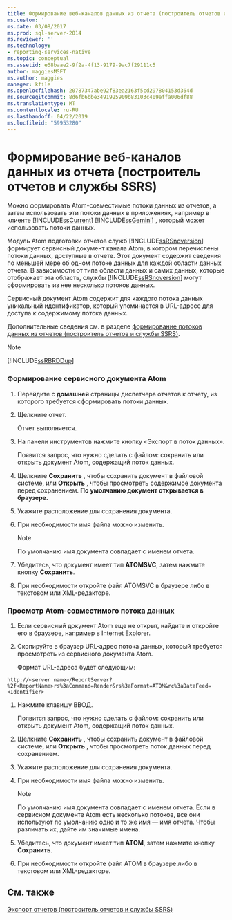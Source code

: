 ```yaml
---
title: Формирование веб-каналов данных из отчета (построитель отчетов и службы SSRS) | Документы Майкрософт
ms.custom: ''
ms.date: 03/08/2017
ms.prod: sql-server-2014
ms.reviewer: ''
ms.technology:
- reporting-services-native
ms.topic: conceptual
ms.assetid: e68baae2-9f2a-4f13-9179-9ac7f29111c5
author: maggiesMSFT
ms.author: maggies
manager: kfile
ms.openlocfilehash: 20787347abe92f83ea2163f5cd297804153d364d
ms.sourcegitcommit: 8d6fb6bbe3491925909b83103c409effa006df88
ms.translationtype: MT
ms.contentlocale: ru-RU
ms.lasthandoff: 04/22/2019
ms.locfileid: "59953280"
---
```

# <a name="generate-data-feeds-from-a-report-report-builder-and-ssrs"></a>Формирование веб-каналов данных из отчета (построитель отчетов и службы SSRS)
  Можно формировать Atom-совместимые потоки данных из отчетов, а затем использовать эти потоки данных в приложениях, например в клиенте [!INCLUDE[ssCurrent](../../includes/sscurrent-md.md)] [!INCLUDE[ssGemini](../../includes/ssgemini-md.md)] , который может использовать потоки данных.  
  
 Модуль Atom подготовки отчетов служб [!INCLUDE[ssRSnoversion](../../includes/ssrsnoversion-md.md)] формирует сервисный документ канала Atom, в котором перечислены потоки данных, доступные в отчете. Этот документ содержит сведения по меньшей мере об одном потоке данных для каждой области данных отчета. В зависимости от типа области данных и самих данных, которые отображает эта область, службы [!INCLUDE[ssRSnoversion](../../includes/ssrsnoversion-md.md)] могут сформировать из нее несколько потоков данных.  
  
 Сервисный документ Atom содержит для каждого потока данных уникальный идентификатор, который упоминается в URL-адресе для доступа к содержимому потока данных.  
  
 Дополнительные сведения см. в разделе [формирование потоков данных из отчетов &#40;построитель отчетов и службы SSRS&#41;](generating-data-feeds-from-reports-report-builder-and-ssrs.md).  
  
> [!NOTE]  
>  [!INCLUDE[ssRBRDDup](../../includes/ssrbrddup-md.md)]  
  
### <a name="to-generate-an-atom-service-document"></a>Формирование сервисного документа Atom  
  
1.  Перейдите с **домашней** страницы диспетчера отчетов к отчету, из которого требуется сформировать потоки данных.  
  
2.  Щелкните отчет.  
  
     Отчет выполняется.  
  
3.  На панели инструментов нажмите кнопку «Экспорт в поток данных».  
  
     Появится запрос, что нужно сделать с файлом: сохранить или открыть документ Atom, содержащий поток данных.  
  
4.  Щелкните **Сохранить** , чтобы сохранить документ в файловой системе, или **Открыть** , чтобы просмотреть содержимое документа перед сохранением. **По умолчанию документ открывается в браузере.**  
  
5.  Укажите расположение для сохранения документа.  
  
6.  При необходимости имя файла можно изменить.  
  
    > [!NOTE]  
    >  По умолчанию имя документа совпадает с именем отчета.  
  
7.  Убедитесь, что документ имеет тип **ATOMSVC**, затем нажмите кнопку **Сохранить**.  
  
8.  При необходимости откройте файл ATOMSVC в браузере либо в текстовом или XML-редакторе.  
  
### <a name="to-view-an-atom-compliant-data-feed"></a>Просмотр Atom-совместимого потока данных  
  
1.  Если сервисный документ Atom еще не открыт, найдите и откройте его в браузере, например в Internet Explorer.  
  
2.  Скопируйте в браузер URL-адрес потока данных, который требуется просмотреть из сервисного документа Atom.  
  
     Формат URL-адреса будет следующим:  
  
 `http://<server name>/ReportServer?%2f<ReportName>rs%3aCommand=Render&rs%3aFormat=ATOM&rc%3aDataFeed=<Identifier>`  
  
1.  Нажмите клавишу ВВОД.  
  
     Появится запрос, что нужно сделать с файлом: сохранить или открыть документ Atom, содержащий поток данных.  
  
2.  Щелкните **Сохранить** , чтобы сохранить документ в файловой системе, или **Открыть** , чтобы просмотреть поток данных перед сохранением.  
  
3.  Укажите расположение для сохранения документа.  
  
4.  При необходимости имя файла можно изменить.  
  
    > [!NOTE]  
    >  По умолчанию имя документа совпадает с именем отчета. Если в сервисном документе Atom есть несколько потоков, все они используют по умолчанию одно и то же имя — имя отчета. Чтобы различать их, дайте им значимые имена.  
  
5.  Убедитесь, что документ имеет тип **ATOM**, затем нажмите кнопку **Сохранить**.  
  
6.  При необходимости откройте файл ATOM в браузере либо в текстовом или XML-редакторе.  
  
## <a name="see-also"></a>См. также  
 [Экспорт отчетов &#40;построитель отчетов и службы SSRS&#41;](export-reports-report-builder-and-ssrs.md)  
  
  
